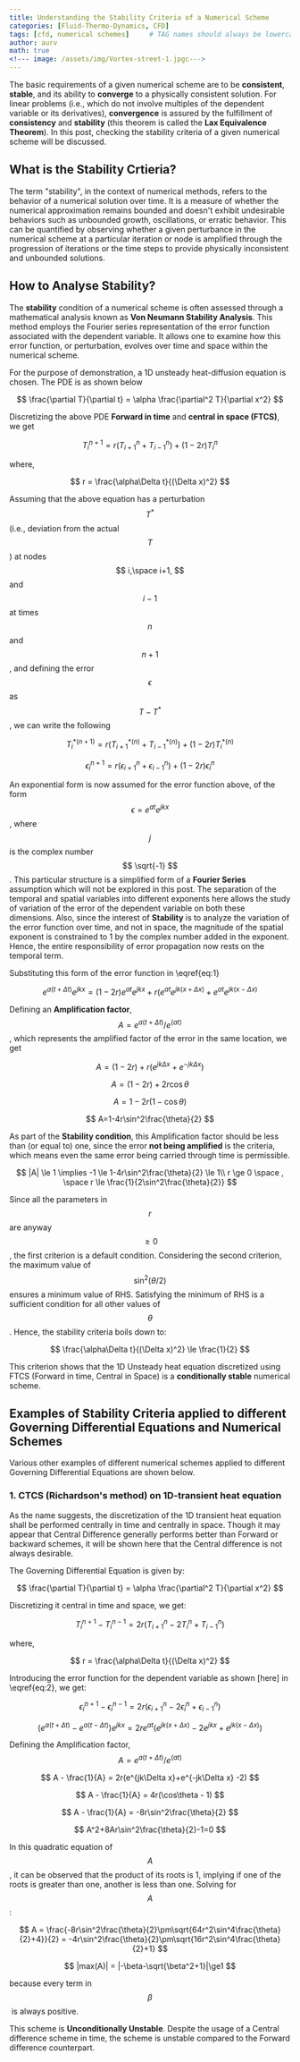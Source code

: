 ```yaml
---
title: Understanding the Stability Criteria of a Numerical Scheme
categories: [Fluid-Thermo-Dynamics, CFD]
tags: [cfd, numerical schemes]     # TAG names should always be lowercase
author: aurv
math: true
<!--- image: /assets/img/Vortex-street-1.jpgc--->
---
```


The basic requirements of a given numerical scheme are to be **consistent**, **stable**, and its ability to **converge** to a physically consistent solution. For linear problems (i.e., which do not involve multiples of the dependent variable or its derivatives), **convergence** is assured by the fulfillment of **consistency** and **stability** (this theorem is called the **Lax Equivalence Theorem**). In this post, checking the stability criteria of a given numerical scheme will be discussed.

## What is the Stability Crtieria?

The term "stability", in the context of numerical methods, refers to the behavior of a numerical solution over time. It is a measure of whether the numerical approximation remains bounded and doesn't exhibit undesirable behaviors such as unbounded growth, oscillations, or erratic behavior. This can be quantified by observing whether a given perturbance in the numerical scheme at a particular iteration or node is amplified through the progression of iterations or the time steps to provide physically inconsistent and unbounded solutions.

## How to Analyse Stability?

The **stability** condition of a numerical scheme is often assessed through a mathematical analysis known as **Von Neumann Stability Analysis**. This method employs the Fourier series representation of the error function associated with the dependent variable. It allows one to examine how this error function, or perturbation, evolves over time and space within the numerical scheme.

For the purpose of demonstration, a 1D unsteady heat-diffusion equation is chosen. The PDE is as shown below

$$
\frac{\partial T}{\partial t} = \alpha \frac{\partial^2 T}{\partial x^2}
$$

Discretizing the above PDE **Forward in time** and **central in space (FTCS)**, we get

$$
T_{i}^{n+1} = r(T_{i+1}^{n}+T_{i-1}^{n}) + (1-2r)T_{i}^{n}
$$

where,

$$
r = \frac{\alpha\Delta t}{(\Delta x)^2}
$$

<a id="error-function">Assuming that the above equation has a perturbation $$ T^* $$ (i.e., deviation from the actual $$ T $$) at nodes $$ i,\space i+1, $$ and $$ i-1 $$ at times $$ n $$ and $$ n+1 $$, and defining the error $$ \epsilon $$ as $$ T-T^* $$, we can write the following</a>

$$
T_{i}^{*(n+1)} = r(T_{i+1}^{*(n)}+T_{i-1}^{*(n)}) + (1-2r)T_{i}^{*(n)}
$$

$$
\begin{equation}
\epsilon_{i}^{n+1} = r(\epsilon_{i+1}^{n}+\epsilon_{i-1}^{n}) + (1-2r)\epsilon_{i}^{n}
\label{eq:1}
\end{equation}
$$

An exponential form is now assumed for the error function above, of the form $$ \epsilon = e^{at}e^{jkx} $$, where $$ j $$ is the complex number $$ \sqrt{-1} $$. This particular structure is a simplified form of a **Fourier Series** assumption which will not be explored in this post. The separation of the temporal and spatial variables into different exponents here allows the study of variation of the error of the dependent variable on both these dimensions. Also, since the interest of **Stability** is to analyze the variation of the error function over time, and not in space, the magnitude of the spatial exponent is constrained to 1 by the complex number added in the exponent. Hence, the entire responsibility of error propagation now rests on the temporal term.

Substituting this form of the error function in \eqref{eq:1}

$$
e^{a(t+\Delta t)}e^{jkx} = (1-2r)e^{at}e^{jkx}+r(e^{at}e^{jk(x+\Delta x)} + e^{at}e^{jk(x-\Delta x)}
$$

Defining an **Amplification factor**, $$ A = {e^{a(t+\Delta t)}}/{e^{(at)}} $$, which represents the amplified factor of the error in the same location, we get

$$
A = (1-2r)+r(e^{jk\Delta x}+e^{-jk\Delta x}) 
$$

$$
A=(1-2r)+2r\cos\theta
$$

$$
A=1-2r(1-\cos\theta)
$$

$$
A=1-4r\sin^2\frac{\theta}{2} 
$$

As part of the **Stability condition**, this Amplification factor should be less than (or equal to) one, since the error **not being amplified** is the criteria, which means even the same error being carried through time is permissible.

$$
|A| \le 1  \implies -1 \le 1-4r\sin^2\frac{\theta}{2} \le 1\\
r \ge 0 \space , \space r \le \frac{1}{2\sin^2\frac{\theta}{2}}
$$

Since all the parameters in $$ r $$ are anyway $$\ge 0$$, the first criterion is a default condition. Considering the second criterion, the maximum value of $$\sin^2(\theta/2)$$ ensures a minimum value of RHS. Satisfying the minimum of RHS is a sufficient condition for all other values of $$\theta$$. Hence, the stability criteria boils down to:

$$
\frac{\alpha\Delta t}{(\Delta x)^2} \le \frac{1}{2}
$$

This criterion shows that the 1D Unsteady heat equation discretized using FTCS (Forward in time, Central in Space) is a **conditionally stable** numerical scheme. 

## Examples of Stability Criteria applied to different Governing Differential Equations and Numerical Schemes

Various other examples of different numerical schemes applied to different Governing Differential Equations are shown below.

### 1. CTCS (Richardson's method) on 1D-transient heat equation

As the name suggests, the discretization of the 1D transient heat equation shall be performed centrally in time and centrally in space. Though it may appear that Central Difference generally performs better than Forward or backward schemes, it will be shown here that the Central difference is not always desirable.

The Governing Differential Equation is given by:

$$
\frac{\partial T}{\partial t} = \alpha \frac{\partial^2 T}{\partial x^2}
$$

Discretizing it central in time and space, we get:

$$
\begin{equation}
T_{i}^{n+1} - T_{i}^{n-1} = 2r(T_{i+1}^{n}-2T_{i}^{n} + T_{i-1}^{n})
\label{eq:2}
\end{equation}
$$

where,

$$
r = \frac{\alpha\Delta t}{(\Delta x)^2}
$$

Introducing the error function for the dependent variable as shown [here] in \eqref{eq:2}, we get:

$$
\epsilon_{i}^{n+1} - \epsilon_{i}^{n-1}= 2r(\epsilon_{i+1}^{n}-2\epsilon_{i}^{n}+\epsilon_{i-1}^{n})
$$

$$
(e^{a(t+\Delta t)}-e^{a(t-\Delta t)})e^{jkx} = 2re^{at}(e^{jk(x+\Delta x)}-2e^{jkx} + e^{jk(x-\Delta x)})
$$

Defining the Amplification factor, $$ A = {e^{a(t+\Delta t)}}/{e^{(at)}} $$

$$
A - \frac{1}{A} = 2r(e^{jk\Delta x}+e^{-jk\Delta x} -2)
$$

$$
A - \frac{1}{A} = 4r(\cos\theta - 1)
$$

$$
A - \frac{1}{A} = -8r\sin^2\frac{\theta}{2}
$$

$$
A^2+8Ar\sin^2\frac{\theta}{2}-1=0
$$

In this quadratic equation of $$A$$, it can be observed that the product of its roots is 1, implying if one of the roots is greater than one, another is less than one. Solving for $$A$$:

$$
A = \frac{-8r\sin^2\frac{\theta}{2}\pm\sqrt{64r^2\sin^4\frac{\theta}{2}+4}}{2} = -4r\sin^2\frac{\theta}{2}\pm\sqrt{16r^2\sin^4\frac{\theta}{2}+1}
$$

$$
|max(A)| = |-\beta-\sqrt{\beta^2+1}|\ge1
$$

because every term in $$\beta$$﻿﻿ is always positive.

This scheme is **Unconditionally Unstable**. Despite the usage of a Central difference scheme in time, the scheme is unstable compared to the Forward difference counterpart.


